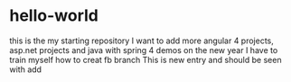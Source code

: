 # hello-world
this is the my starting repository
I want to add more angular 4 projects, asp.net projects and java with spring 4 demos on the new year
I have to train myself how to creat fb branch
This is new entry and should be seen with add
